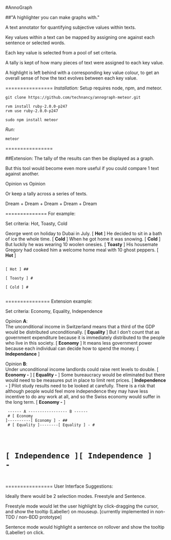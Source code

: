 #AnnoGraph

##"A highlighter you can make graphs with."

A text annotator for quantifying subjective values within texts.

Key values within a text can be mapped by assigning one against each sentence or selected words.

Each key value is selected from a pool of set criteria.

A tally is kept of how many pieces of text were assigned to each key value.

A highlight is left behind with a corresponding key value colour, to get an overall sense of how the text evolves between each key value.

================
*Installation:*
Setup requires node, npm, and meteor.

```
git clone https://github.com/technancy/annograph-meteor.git
 
rvm install ruby-2.0.0-p247
rvm use ruby-2.0.0-p247

sudo npm install meteor
```

*Run:*  
```
meteor
```

================

##Extension:
The tally of the results can then be displayed as a graph.

But this tool would become even more useful if you could compare 1 text against another.

Opinion vs Opinion

Or keep a tally across a series of texts.

Dream + Dream + Dream + Dream + Dream

==============
For example:

Set criteria: Hot, Toasty, Cold

George went on holiday to Dubai in July. [ **Hot** ] He decided to sit in a bath of ice the whole time. [ **Cold** ] When he got home it was snowing. [ **Cold** ] But luckily he was wearing 10 woolen onesies. [ **Toasty** ] His housemate Gregory had cooked him a welcome home meal with 10 ghost peppers. [ **Hot** ]

<code>
[ Hot ] ## <br/>
[ Toasty ] # <br/>
[ Cold ] # <br/>
</code>


===============
Extension example:

Set criteria: Economy, Equality, Independence

Opinion **A**:<br/>
The unconditional income in Switzerland means that a third of the GDP would be distributed unconditionally. [ **Equality** ] But I don’t count that as government expenditure because it is immediately distributed to the people who live in this society. [ **Economy** ] It means less government power because each individual can decide how to spend the money. [ **Independance** ]

Opinion **B**:<br/>
Under unconditional income landlords could raise rent levels to double. [ **Economy -** ] [ **Equality -** ] Some bureaucracy would be eliminated but there would need to be measures put in place to limit rent prices. [ **Independence -** ] Pilot study results need to be looked at carefully. There is a risk that although people would feel more independence they may have less incentive to do any work at all, and so the Swiss economy would suffer in the long term. [ **Economy -** ]

<code>  ------ A ----------------- B ------      <br/>
        # [ Economy ]----------[ Economy ] - ## <br/>
       # [ Equality ]--------[ Equality ] - # <br/>
   # [ Independence ][ Independence ] - #
</code>

================
User Interface Suggestions:

Ideally there would be 2 selection modes. Freestyle and Sentence.

Freestyle mode would let the user highlight by click-dragging the cursor, and show the tooltip (Labeller) on mouseup. [currently implemented in non-TDD / non-BDD prototype]

Sentence mode would highlight a sentence on rollover and show the tooltip (Labeller) on click.



